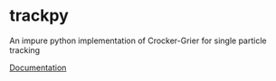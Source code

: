 trackpy
=======

An impure python implementation of Crocker-Grier for single particle tracking

[Documentation](http://tacaswell.github.com/trackpy/)
